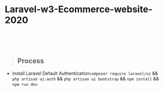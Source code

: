 # Laravel-w3-Ecommerce-website-2020
<br><br><br>

>## Process
+ Install Laravel Default Authentication`composer require laravel/ui` && `php artisan ui:auth` && `php artisan ui bootstrap` && `npm install` && `npm run dev`